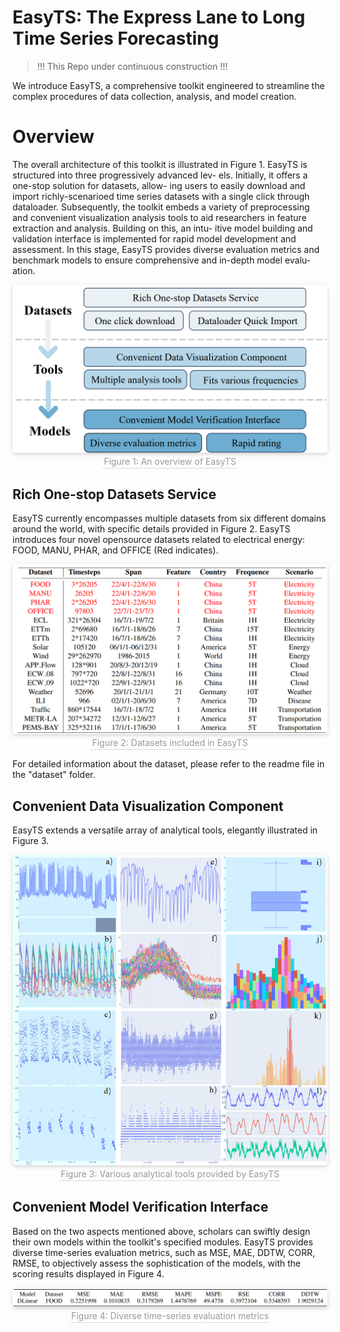 #  EasyTS: The Express Lane to Long Time Series Forecasting

> !!! This Repo under continuous construction !!!

We introduce EasyTS, a comprehensive toolkit engineered to streamline the complex procedures of data collection, analysis, and model creation.  

[//]: # (### Paper)

[//]: # ([Modeling Long- and Short-Term Temporal Patterns with Deep Neural Networks]&#40;https://arxiv.org/abs/1703.07015&#41;)

# Overview

The overall architecture of this toolkit is illustrated in Figure 1.
EasyTS is structured into three progressively advanced lev-
els. Initially, it offers a one-stop solution for datasets, allow-
ing users to easily download and import richly-scenarioed
time series datasets with a single click through dataloader.
Subsequently, the toolkit embeds a variety of preprocessing
and convenient visualization analysis tools to aid researchers
in feature extraction and analysis. Building on this, an intu-
itive model building and validation interface is implemented
for rapid model development and assessment. In this stage,
EasyTS provides diverse evaluation metrics and benchmark
models to ensure comprehensive and in-depth model evalu-
ation.

<div style="text-align: center;">
    <img style="border-radius: 0.3125em;
    box-shadow: 0 2px 4px 0 rgba(34,36,38,.12),0 2px 10px 0 rgba(34,36,38,.08);" 
    src="pic/EasyTS_overview.png">
    <br>
    <div style="color:orange; text-align: center; border-bottom: 1px solid #d9d9d9;
    display: inline-block;
    color: #999;
    padding: 2px;">Figure 1: An overview of EasyTS</div>
</div>


## Rich One-stop Datasets Service

EasyTS currently encompasses multiple datasets from six different domains around the world, 
with specific details provided in Figure 2. EasyTS introduces four novel opensource datasets related to electrical energy: FOOD, MANU,
PHAR, and OFFICE (Red indicates).

<div style="text-align: center;">
    <img style="border-radius: 0.3125em;
    box-shadow: 0 2px 4px 0 rgba(34,36,38,.12),0 2px 10px 0 rgba(34,36,38,.08);" 
    src="pic/Dataset.png">
    <br>
    <div style="color:orange; text-align: center; border-bottom: 1px solid #d9d9d9;
    display: inline-block;
    color: #999;
    padding: 2px;">Figure 2: Datasets included in EasyTS</div>
</div>

For detailed information about the dataset, please refer to the readme file in the "dataset" folder.

## Convenient Data Visualization Component

EasyTS extends a versatile array of analytical tools, elegantly illustrated in Figure 3.

<div style="text-align: center;">
    <img style="border-radius: 0.3125em;
    box-shadow: 0 2px 4px 0 rgba(34,36,38,.12),0 2px 10px 0 rgba(34,36,38,.08);" 
    src="pic/Tools.png">
    <br>
    <div style="color:orange; text-align: center; border-bottom: 1px solid #d9d9d9;
    display: inline-block;
    color: #999;
    padding: 2px;">Figure 3: Various analytical tools provided by EasyTS</div>
</div>

## Convenient Model Verification Interface
Based on the two aspects mentioned above, scholars can swiftly design their own models within the toolkit's specified modules. EasyTS provides diverse time-series evaluation metrics, such as MSE, MAE, DDTW, CORR, RMSE, to objectively assess the sophistication of the models, with the scoring results displayed in Figure 4.

<div style="text-align: center;">
    <img style="border-radius: 0.3125em;
    box-shadow: 0 2px 4px 0 rgba(34,36,38,.12),0 2px 10px 0 rgba(34,36,38,.08);" 
    src="pic/Metrics.png">
    <br>
    <div style="text-align: center; border-bottom: 1px solid #d9d9d9;
    display: inline-block;
    color: #999;
    padding: 2px;">Figure 4: Diverse time-series evaluation metrics</div>
</div>